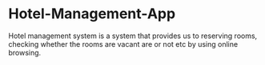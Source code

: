 # Hotel-Management-App
Hotel management system is a system that provides us to reserving rooms, checking whether the rooms are vacant are or not etc by using online browsing. 
